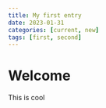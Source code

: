 ```yaml
---
title: My first entry
date: 2023-01-31
categories: [current, new]
tags: [first, second]
---
```


# Welcome

This is cool
